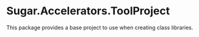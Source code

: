 # Sugar.Accelerators.ToolProject

This package provides a base project to use when creating class libraries.
